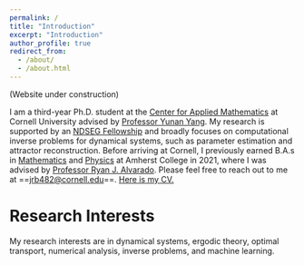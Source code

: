```yaml
---
permalink: /
title: "Introduction"
excerpt: "Introduction"
author_profile: true
redirect_from: 
  - /about/
  - /about.html
---
```


(Website under construction)


I am a third-year Ph.D. student at the [Center for Applied Mathematics](https://www.cam.cornell.edu/cam) at Cornell University advised by [Professor Yunan Yang](https://as.cornell.edu/people/yunan-yang). My research is supported by an [NDSEG Fellowship](https://ndseg.sysplus.com/) and broadly focuses on computational inverse problems for dynamical systems, such as parameter estimation and attractor reconstruction. Before arriving at Cornell, I previously earned B.A.s in [Mathematics](https://www.amherst.edu/academiclife/departments/mathematics-statistics) and [Physics](https://www.amherst.edu/academiclife/departments/physics) at Amherst College in 2021, where I was advised by [Professor Ryan J. Alvarado](https://www.amherst.edu/people/facstaff/rjalvarado). Please feel free to reach out to me at ==jrb482@cornell.edu==. [Here is my CV.](https://github.com/jrbotvinick/jrbotvinick.github.io/files/13453717/JBotvinickGreenhouseCV.pdf)


Research Interests
====
My research interests are in dynamical systems, ergodic theory, optimal transport, numerical analysis, inverse problems, and machine learning. 
